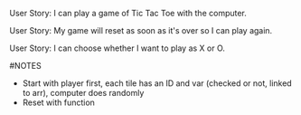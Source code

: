 User Story: I can play a game of Tic Tac Toe with the computer.

User Story: My game will reset as soon as it's over so I can play again.

User Story: I can choose whether I want to play as X or O.

#NOTES
- Start with player first, each tile has an ID and var (checked or not, linked to arr), computer does randomly
- Reset with function 